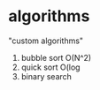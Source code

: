 # algorithms
"custom algorithms"
1) bubble sort O(N^2) 
2) quick sort O(log
3) binary search  
   
  
 
